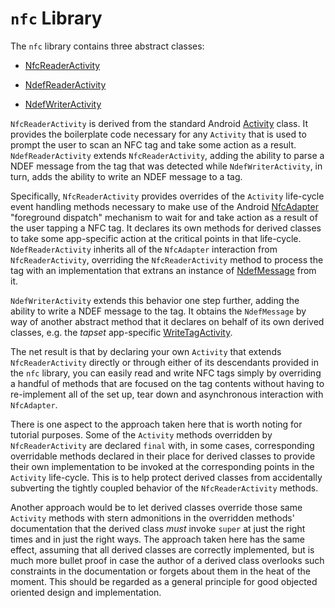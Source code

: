 # `nfc` Library #

The `nfc` library contains three abstract classes:

  * [NfcReaderActivity](https://code.google.com/p/tapset/source/browse/nfc/src/us/rader/nfc/NfcReaderActivity.java)

  * [NdefReaderActivity](https://code.google.com/p/tapset/source/browse/nfc/src/us/rader/nfc/NdefReaderActivity.java)

  * [NdefWriterActivity](https://code.google.com/p/tapset/source/browse/nfc/src/us/rader/nfc/NdefWriterActivity.java)

`NfcReaderActivity` is derived from the standard Android [Activity](http://developer.android.com/reference/android/app/Activity.html) class. It provides the boilerplate code necessary for any `Activity` that is used to prompt the user to scan an NFC tag and take some action as a result. `NdefReaderActivity` extends `NfcReaderActivity`, adding the ability to parse a NDEF message from the tag that was detected while `NdefWriterActivity`, in turn, adds the ability to write an NDEF message to a tag.

Specifically, `NfcReaderActivity` provides overrides of the `Activity` life-cycle event handling methods necessary to make use of the Android [NfcAdapter](http://developer.android.com/reference/android/nfc/NfcAdapter.html) "foreground dispatch" mechanism to wait for and take action as a result of the user tapping a NFC tag. It declares its own methods for derived classes to take some app-specific action at the critical points in that life-cycle. `NdefReaderActivity` inherits all of the `NfcAdapter` interaction from `NfcReaderActivity`, overriding the `NfcReaderActivity` method to process the tag with an implementation that extrans an instance of [NdefMessage](http://developer.android.com/reference/android/nfc/NdefMessage.html) from it.

`NdefWriterActivity` extends this behavior one step further, adding the ability to write a NDEF message to the tag. It obtains the `NdefMessage` by way of another abstract method that it declares on behalf of its own derived classes, e.g. the <i>tapset</i> app-specific [WriteTagActivity](https://code.google.com/p/tapset/source/browse/tapset/src/us/rader/tapset/WriteTagActivity.java).

The net result is that by declaring your own `Activity` that extends `NfcReaderActivity` directly or through either of its descendants provided in the `nfc` library, you can easily read and write NFC tags simply by overriding a handful of methods that are focused on the tag contents without having to re-implement all of the set up, tear down and asynchronous interaction with `NfcAdapter`.

There is one aspect to the approach taken here that is worth noting for tutorial purposes. Some of the `Activity` methods overridden by `NfcReaderActivity` are declared `final` with, in some cases, corresponding overridable methods declared in their place for derived classes to provide their own implementation to be invoked at the corresponding points in the `Activity` life-cycle. This is to help protect derived classes from accidentally subverting the tightly coupled behavior of the `NfcReaderActivity` methods.

Another approach would be to let derived classes override those same `Activity` methods with stern admonitions in the overridden methods' documentation that the derived class <i>must</i> invoke `super` at just the right times and in just the right ways. The approach taken here has the same effect, assuming that all derived classes are correctly implemented, but is much more bullet proof in case the author of a derived class overlooks such constraints in the documentation or forgets about them in the heat of the moment. This should be regarded as a general principle for good objected oriented design and implementation.